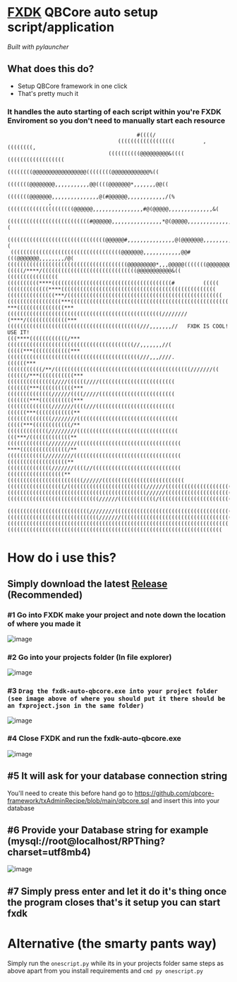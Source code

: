 # [FXDK](https://docs.fivem.net/docs/fxdk/) QBCore auto setup script/application

*Built with pylauncher*

## What does this do?
* Setup QBCore framework in one click
* That's pretty much it

### It handles the auto starting of each script within you're FXDK Enviroment so you don't need to manually start each resource
```
                                         #((((/                                                     
                                   ((((((((((((((((((         ,((((((((,                            
                                ((((((((((@@@@@@@@@&((((  ((((((((((((((((((                        
                              ((((((((@@@@@@@@@@@@@@@@@((((((((@@@@@@@@@@@@%((                      
                             (((((((@@@@@@@@,,,,,,,,,,,@@((((@@@@@@@*,,,,,,,@@((                    
                            (((((((@@@@@@@,,,,,,,,,,,,,,,@(#@@@@@@,,,,,,,,,,,,/(%                   
             ,(((((((((((((((((((((@@@@@@,,,,,,,,,,,,,,,,#@(@@@@@,,,,,,,,,,,,,,&(                   
        ((((((((((((((((((((((((((#@@@@@@,,,,,,,,,,,,,,,,*@(@@@@@,,,,,,,,,,,,,,#(                   
    (((((((((((((((((((((((((((((((@@@@@@#,,,,,,,,,,,,,,,@(@@@@@@@,,,,,,,,,,,,,(                    
 (((((((((((((((((((((((((((((((((((@@@@@@@,,,,,,,,,,,,@@#(((@@@@@@@,,,,,,,,/@(                     
((((((((((((((((((((((((((((((((((((((@@@@@@@@@*,,,@@@@@(((((((@@@@@@@@@@@@@(#                      
(((((/****/((((((((((((((((((((((((((((((@@@@@@@@@@@&((    ((((((((((((((((                         
((((((((((****((((((((((((((((((((((((((((((((((((((#         (((((                                 
(((((((((((((****(((((((((((((((((((((((((((((((((((((((((((((((((                                  
(((((((((((((((***/(((((((((((((((((((((((((((((((((((((((((((((((((                                
(((((((((((((((((***((((((((((((((((((((((((((((((((((((((((((((((((((                              
***(((((((((((((((***(((((((((((((((((((((((((((((((((((((((((((((((((////////                      
(****/(((((((((((((***((((((((((((((((((((((((((((((((((((((((((///,,,,,,,//   FXDK IS COOL! USE IT!                    
(((****((((((((((((/***((((((((((((((((((((((((((((((((((((((((//,,,,,,,//(                         
(((((***((((((((((((***((((((((((((((((((((((((((((((((((((((((((///,,,////.                        
((((((***(((((((((((/**/(((((((((((((((((((((((((((((((((((((((((((///////((                        
((((((/***(((((((((((***(((((((((((((((////((((((////((((((((((((((((((((((((                       
(((((((***(((((((((((***((((((((((((((//////((((/////((((((((((((((((((((((((                       
(((((((***(((((((((((***((((((((((((((///////((((///(((((((((((((((((((((((((                       
((((((***((((((((((((**((((((((((((((////////((((((((((((((((((((((((((((((((                       
(((((***((((((((((((/**(((((((((((((/////////((((((((((((((((((((((((((((((((                       
(((***/(((((((((((((**(((((((((((((/////////(((((((((((((((((((((((((((((((((                       
****(((((((((((((((/**((((((((((((/////////((((((((((((((((((((((((((((((((((                       
(((((((((((((((((((**((((((((((((((///////((((//((((((((((((((((((((((((((((                        
((((((((((((((((((**((((((((((((((((((((((((//////((((((((((((((((((((((((((                        
((((((((((((((((((/(((((((((((((((((((((((((//////(((((((((((((((((((((((((                         
((((((((((((((((((((((((((((((((((((((((((((//////(((((((((((((((((((((((((                         
(((((((((((((((((((((((((((((//////((((((((((((/((((((((((((((((((((((((((                          
  ((((((((((((((((((((((((((////////(((((((((((((((((((((((((((((((((((((                           
(((((((((((((((((((((((((((((///////(((((((((((((((((((((((((((((((((((                             
((((((((((((((((((((((((((((((((((((((((((((((((((((((((((((((((((((((                              
((((((((((((((((((((((((((((((((((((((((((((((((((((((((((((((((((((                                
```

# How do i use this?
## Simply download the latest [Release](https://github.com/gtasnail/fxdk-qbcore-autosetup/releases) (Recommended)



### #1 Go into FXDK make your project and note down the location of where you made it
![image](https://github.com/gtasnail/fxdk-qbcore-autosetup/assets/100861025/d825f93d-02ca-4260-b569-6911e1266395)

### #2 Go into your projects folder (In file explorer) 
![image](https://github.com/gtasnail/fxdk-qbcore-autosetup/assets/100861025/126bf5bf-9089-4ad8-a32a-c6e0f448038a)

### #3 `Drag the fxdk-auto-qbcore.exe into your project folder (see image above of where you should put it there should be an fxproject.json in the same folder)`
![image](https://github.com/gtasnail/fxdk-qbcore-autosetup/assets/100861025/ced3befb-7ca7-44b9-8a01-0c470fe861f8)

### #4 Close FXDK and run the fxdk-auto-qbcore.exe 
![image](https://github.com/gtasnail/fxdk-qbcore-autosetup/assets/100861025/6d16e96d-2f51-48d6-9d95-724659dc4dba)

## #5 It will ask for your database connection string
You'll need to create this before hand go to 
https://github.com/qbcore-framework/txAdminRecipe/blob/main/qbcore.sql
and insert this into your database

## #6 Provide your Database string for example (mysql://root@localhost/RPThing?charset=utf8mb4)
![image](https://github.com/gtasnail/fxdk-qbcore-autosetup/assets/100861025/e4fd59a4-5538-48d9-b361-8e9aaa0bbab9)

## #7 Simply press enter and let it do it's thing once the program closes that's it setup you can start fxdk




# Alternative (the smarty pants way)
Simply run the `onescript.py` while its in your projects folder same steps as above apart from you install requirements and `cmd py onescript.py`
